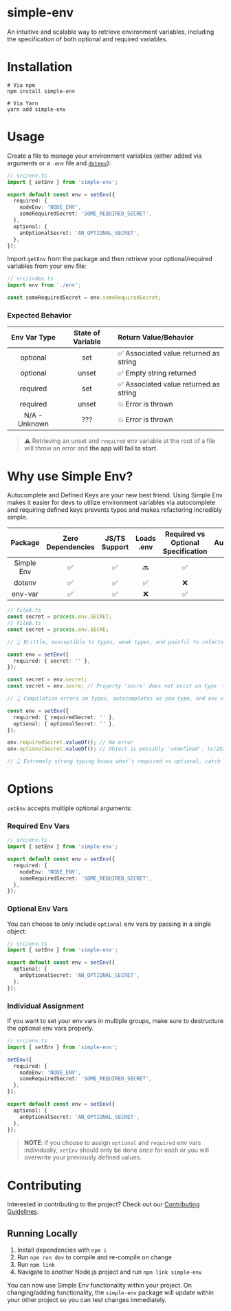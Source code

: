 # simple-env

An intuitive and scalable way to retrieve environment variables, including the specification of both optional and required variables.

# Installation

```shell
# Via npm
npm install simple-env

# Via Yarn
yarn add simple-env
```

# Usage

Create a file to manage your environment variables (either added via arguments or a `.env` file and [`dotenv`](https://github.com/motdotla/dotenv)):

```typescript
// src/env.ts
import { setEnv } from 'simple-env';

export default const env = setEnv({
  required: {
    nodeEnv: 'NODE_ENV',
    someRequiredSecret: 'SOME_REQUIRED_SECRET',
  },
  optional: {
    anOptionalSecret: 'AN_OPTIONAL_SECRET',
  },
});
```

Import `getEnv` from the package and then retrieve your optional/required variables from your env file:

```typescript
// src/index.ts
import env from './env';

const someRequiredSecret = env.someRequiredSecret;
```

### Expected Behavior

| Env Var Type  | State of Variable | Return Value/Behavior                  |
| :-----------: | :---------------: | :------------------------------------- |
|   optional    |        set        | ✅ Associated value returned as string |
|   optional    |       unset       | ✅ Empty string returned               |
|   required    |        set        | ✅ Associated value returned as string |
|   required    |       unset       | 💥 Error is thrown                     |
| N/A - Unknown |        ???        | 💥 Error is thrown                     |

> ⚠️ Retrieving an unset and `required` env variable at the root of a file will throw an error and **the app will fail to start**.

# Why use Simple Env?

Autocomplete and Defined Keys are your new best friend. Using Simple Env makes it easier for devs to utilize environment variables via autocomplete and requiring defined keys prevents typos and makes refactoring incredibly simple.

|  Package   | Zero Dependencies | JS/TS Support | Loads .env | Required vs Optional Specification | Autocomplete | Requires Defined Keys | Return Type Helpers |
| :--------: | :---------------: | :-----------: | :--------: | :--------------------------------: | :----------: | :-------------------: | :-----------------: |
| Simple Env |        ✅         |      ✅       |     🔜     |                 ✅                 |      ✅      |          ✅           |         🔜          |
|   dotenv   |        ✅         |      ✅       |     ✅     |                 ❌                 |      ❌      |          ❌           |         ❌          |
|  env-var   |        ✅         |      ✅       |     ❌     |                 ✅                 |      ❌      |          ❌           |         ✅          |

```typescript
// fileA.ts
const secret = process.env.SECRET;
// fileB.ts
const secret = process.env.SECRE;

// 👆 Brittle, susceptible to typos, weak types, and painful to refactor 😓

const env = setEnv({
  required: { secret: '' },
});

const secret = env.secret;
const secret = env.secre; // Property 'secre' does not exist on type '{ readonly secret: string; }'. Did you mean 'secret'? ts(2551)

// 👆 Compilation errors on typos, autocompletes as you type, and env var key can be modified without needing to refactor everywhere 👌

const env = setEnv({
  required: { requiredSecret: '' },
  optional: { optionalSecret: '' },
});

env.requiredSecret.valueOf(); // No error
env.optionalSecret.valueOf(); // Object is possibly 'undefined'. ts(2532)

// 👆 Extremely strong typing knows what's required vs optional, catch bugs faster 🐞
```

# Options

`setEnv` accepts multiple optional arguments:

### Required Env Vars

```typescript
// src/env.ts
import { setEnv } from 'simple-env';

export default const env = setEnv({
  required: {
    nodeEnv: 'NODE_ENV',
    someRequiredSecret: 'SOME_REQUIRED_SECRET',
  },
});
```

### Optional Env Vars

You can choose to only include `optional` env vars by passing in a single object:

```typescript
// src/env.ts
import { setEnv } from 'simple-env';

export default const env = setEnv({
  optional: {
    anOptionalSecret: 'AN_OPTIONAL_SECRET',
  },
});
```

### Individual Assignment

If you want to set your env vars in multiple groups, make sure to destructure the optional env vars properly.

```typescript
// src/env.ts
import { setEnv } from 'simple-env';

setEnv({
  required: {
    nodeEnv: 'NODE_ENV',
    someRequiredSecret: 'SOME_REQUIRED_SECRET',
  },
});

export default const env = setEnv({
  optional: {
    anOptionalSecret: 'AN_OPTIONAL_SECRET',
  },
});
```

> **NOTE**: if you choose to assign `optional` and `required` env vars individually, `setEnv` should only be done _once_ for each or you will overwrite your previously defined values.

# Contributing

Interested in contributing to the project? Check out our [Contributing Guidelines](./.github/CONTRIBUTING.md).

## Running Locally
1. Install dependencies with `npm i`
1. Run `npm run dev` to compile and re-compile on change
1. Run `npm link`
1. Navigate to another Node.js project and run `npm link simple-env`

You can now use Simple Env functionality within your project. On changing/adding functionality, the `simple-env` package will update within your other project so you can test changes immediately.
